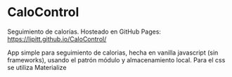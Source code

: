 # CaloControl
Seguimiento de calorías.
Hosteado en GitHub Pages: https://lipitt.github.io/CaloControl/

App simple para seguimiento de calorias, hecha en vanilla javascript (sin frameworks), usando el patrón módulo y almacenamiento local. Para el css se utiliza Materialize
